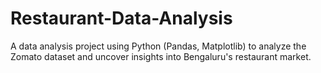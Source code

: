 # Restaurant-Data-Analysis
A data analysis project using Python (Pandas, Matplotlib) to analyze the Zomato dataset and uncover insights into Bengaluru's restaurant market.
